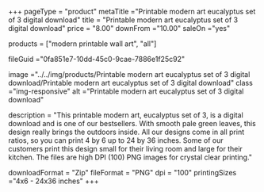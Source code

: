 +++
pageType = "product"
metaTitle ="Printable modern art eucalyptus set of 3 digital download"
title = "Printable modern art eucalyptus set of 3 digital download"
price = "8.00"
downFrom ="10.00"
saleOn ="yes"

products = ["modern printable wall art", "all"]

fileGuid ="0fa851e7-10dd-45c0-9cae-7886e1f25c92"

image ="../../img/products/Printable modern art eucalyptus set of 3 digital download/Printable modern art eucalyptus set of 3 digital download"
class ="img-responsive"
alt ="Printable modern art eucalyptus set of 3 digital download"

description = "This printable modern art, eucalyptus set of 3, is a digital download and is one of our bestsellers. With smooth pale green leaves, this design really brings the outdoors inside. All our designs come in all print ratios, so you can print 4 by 6 up to 24 by 36 inches. Some of our customers print this design small for their living room and large for their kitchen. The files are high DPI (100) PNG images for crystal clear printing."

downloadFormat = "Zip"
fileFormat = "PNG"
dpi = "100"
printingSizes ="4x6 - 24x36 inches"
+++